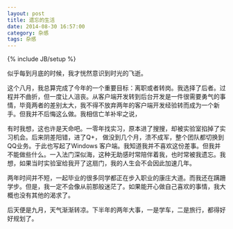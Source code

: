 ```yaml
---
layout: post
title: 遗忘的生活
date: 2014-08-30 16:57:00
category: 杂感
tags: 杂感
---
```

{% include JB/setup %}

似乎每到月底的时候，我才恍然意识到时光的飞逝。

这个八月，我总算完成了今年的一个重要目标：离职或者转岗。我选择了后者。过程并不曲折，但一度让人沮丧。从客户端开发转到后台开发是一件很需要勇气的事情，毕竟两者的差别太大，我不得不放弃两年的客户端开发经验转而成为一个新手。但我并不后悔这么做。我相信亡羊补牢之说，

有时我想，这也许是天命吧。一零年找实习，原本进了搜搜，却被实验室掐掉了实习机会。后来阴差阳错，进了Q+， 做没到几个月，溃不成军，整个团队都切换到QQ业务。于此也写起了Windows 客户端。我知道我并不喜欢这份差事。但我并不能做些什么。一入法门深似海，这种无助感时常陪伴着我，也时常被我遗忘。我想，如果当时实验室给我开了这扇门，我的人生会不会因此加速几年。

两年时间并不短，一起毕业的很多同学都正在步入职业的康庄大道。而我还在蹒跚学步。但是，我一定不会像从前那般迷茫了。如果能开心做自己喜欢的事情，我大概也没有其他的渴求了。

后天便是九月，天气渐渐转凉。下半年的两年大事，一是学车，二是旅行，都得好好规划了。
